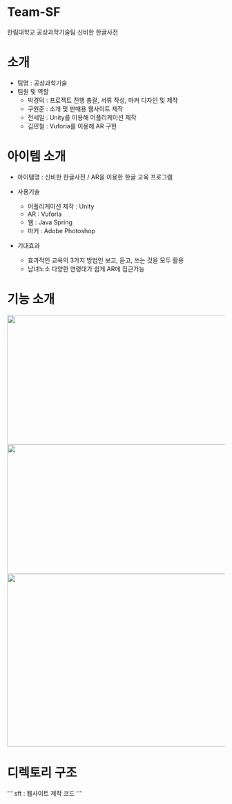 # Team-SF
한림대학교 공상과학기술팀 신비한 한글사전

# 소개
* 팀명 : 공상과학기술
* 팀원 및 역할
  * 박경덕 : 프로젝트 진행 총괄, 서류 작성, 마커 디자인 및 제작
  * 구원준 : 소개 및 판매용 웹사이트 제작
  * 전세일 : Unity를 이용해 어플리케이션 제작
  * 김민철 : Vuforia를 이용해 AR 구현
  
# 아이템 소개
 * 아이템명 : 신비한 한글사전 / AR을 이용한 한글 교육 프로그램
 
 * 사용기술 
   * 어플리케이션 제작 : Unity
   * AR : Vuforia
   * 웹 : Java Spring
   * 마커 : Adobe Photoshop
   
 * 기대효과
   * 효과적인 교육의 3가지 방법인 보고, 듣고, 쓰는 것을 모두 활용
   * 남녀노소 다양한 연령대가 쉽게 AR에 접근가능
  
# 기능 소개
  <img src="https://user-images.githubusercontent.com/45090204/70404708-3f64e600-1a7e-11ea-87f9-2baa7896d8b7.PNG" width="800px" height="300px" ></img><br/>
    <img src="https://user-images.githubusercontent.com/45090204/70404721-4986e480-1a7e-11ea-9ffd-d5e6b61688f3.PNG" width="800px" height="300px" ></img><br/>
      <img src="https://user-images.githubusercontent.com/45090204/70404722-4a1f7b00-1a7e-11ea-83d3-578e961770ae.PNG" width="800px" height="400px" ></img><br/>
      

# 디렉토리 구조

'''
sft : 웹사이트 제작 코드 
'''
